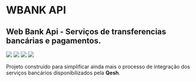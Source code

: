 # WBANK API
## Web Bank Api - Serviços de transferencias bancárias e pagamentos.

![](https://img.shields.io/github/issues/devalvez/wbank-api?color=%230fb5b3&style=for-the-badge)
![](https://img.shields.io/github/forks/devalvez/wbank-api?color=%230fb5b3&style=for-the-badge)
![](https://img.shields.io/github/stars/devalvez/wbank-api?color=%230fb5b3&style=for-the-badge)
![](https://img.shields.io/github/license/devalvez/wbank-api?color=%230fb5b3&style=for-the-badge)

Projeto construido para simplificar ainda mais o processo de integração dos serviços bancários
disponibilizados pela **Qesh**.

